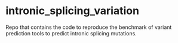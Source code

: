 # intronic_splicing_variation
Repo that contains the code to reproduce the benchmark of variant prediction tools to predict intronic splicing mutations.
